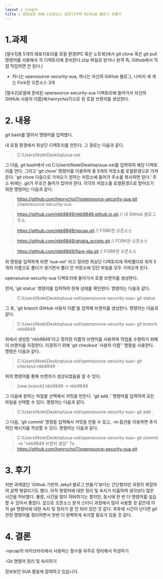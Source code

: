 ```yaml
---
layout : single
title : 정보보안 SUA-[오픈소스 보안]3주차 Github 블로그 만들기
---
```


# 1.과제
[필수1]총 5개의 레포지토리를 로컬 환경(PC 혹은 노트북)에서 git clone 혹은 git pull 명령어를 사용해서 각 디렉토리에 준비한다.(zip 파일로 받거나 원격 즉, Github에서 직접 작업하면 안 된다.)

- 하나는 opensource-security-sua, 하나는 자신의 GitHub 블로그, 나머지 세 개는 Fork한 오픈소스 3개

[필수2]로컬에 준비된 opensource-security-sua 디렉토리에 들어가서 자신의 GitHUb 사용자 이름(예:henrychoi7)으로 된 로컬 브랜치를 생성한다.

# 2. 내용

git bash를 열어서 명령어를 입력했다.

내 로컬 환경에서 최상단 디렉토리를 만든다. 그 경로는 다음과 같다.

>C:\Users\Note\Desktop\sua-ost

그 다음, git bash에서 cd C:\Users\Note\Desktop\sua-ost를 입력하여 해당 디렉토리를 연다. 그리고 'git clone' 명령어를 이용하여 총 5개의 저장소를 로컬환경으로 가져온다. 'git clone 다음으로 가져오기 원하는 저장소에 들어가 주소를 복사하면 된다.' 주소 뒤에는 .git가 무조건 들어가 있어야 한다. 각각의 저장소를 로컬환경으로 받아오기 위한 명령어는 다음과 같다. 

>https://github.com/henrychoi7/opensource-security-sua.git //opensource-security-sua 

>https://github.com/nkb9849/nkb9849.github.io.git // 내 GitHub 블로그 주소 

>https://github.com/nkb9849/npcap.git   // FORK한 오픈소스

>https://github.com/nkb9849/ghidra_scripts.git // FORK한 오픈소스
 
>https://github.com/nkb9849/flare-ida.git   //  FORK한 오픈소스 

위 명령을 입력하게 되면 'sua-ost' 라고 정의한 최상단 디렉토리에 하위폴더로 위의 5개의 이름으로 폴더가 생기면서 폴더 안 저장소에 있던 파일을 모두 가져오게 된다. 

opensource-security-sua 디렉토리에 들어가서 로컬 브랜치를 생성한다. 

먼저, 'git status' 명령어를 입력하여 현재 상태를 확인한다. 명령어는 다음과 같다.

>C:\Users\Note\Desktop\sua-ost\opensource-security-sua> git status 

그 후, 'git branch GitHub 사용자 이름'을 입력해 브랜치를 생성한다. 명령어는 다음과 같다.

>C:\Users\Note\Desktop\sua-ost\opensource-security-sua> git branch nkb9849

위에서 생성한 'nkb9849'라고 정의한 이름의 브랜치를 사용하여 작업을 수행하기 위해 이 브랜치를 지정한다. 지정하기 위해 'git checkout '사용자 이름'' 명령을 사용한다. 명령은 다음과 같다.

>C:\Users\Note\Desktop\sua-ost\opensource-security-sua> git checkout nkb9849

위의 명령어를 통해 브랜치가 생성되었음을 알 수 있다.

>  [new branch] nkb9849 -> nkb9849

그 다음에 원하는 파일을 선택해서 커밋을 만든다. 'git add .' 명령어를 입력하여 모든 파일을 선택할 수 있다. 명령어는 다음과 같다.

>C:\Users\Note\Desktop\sua-ost\opensource-security-sua> git add .

그 다음, 'git commit' 명령을 입력해서 커밋을 만들 수 있고, -m 옵션을 이용하면 추가적인 메시지를 작성할 수 있다. 명령어는 다음과 같다.

>C:\Users\Note\Desktop\sua-ost\opensource-security-sua> git commit -m "nkb9849 브랜치 생성" To https://github.com/henrychoi7/opensource-security-sua.git


# 3. 후기
저번 과제였던 'Github 기반의 Jekyll 블로그 만들기'보다는 간단했지만 과정이 복잡하여 살짝 헷갈리기도 했다. 아직 명령어에 대한 정리 및 숙지가 미흡하여 생각보다 많은 시간을 허비했다. 물론, 시간을 많이 허비하기는 했지만, 동시에 한 번 더 명령어를 실습할 수 있어서 좋았다. 앞으로 오픈소스 분석 스터디 과정에서 많이 사용할 것 같은데 
아직 git 명령어에 대한 숙지 및 정리가 잘 안 되어 있던 것 같다. 추후에 시간이 난다면 git 관련 명령어를 정리하면서 한번 더 완벽하게 숙지할 필요가 있을 것 같다.

# 4. 결론

-npcap의 라이브러리에서 사용하는 함수들 위주로 정리해서 작성하기

-Git 명령어 정리 및 숙지하기

정보보안 SUA 활동에 참여하고 있습니다.








